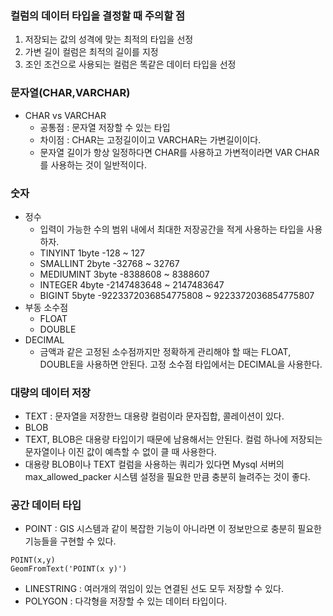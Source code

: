 ### 컬럼의 데이터 타입을 결정할 때 주의할 점
1. 저장되는 값의 성격에 맞는 최적의 타입을 선정
2. 가변 길이 컬럼은 최적의 길이를 지정
3. 조인 조건으로 사용되는 컬럼은 똑같은 데이터 타입을 선정

### 문자열(CHAR,VARCHAR)
- CHAR vs VARCHAR
    - 공통점 : 문자열 저장할 수 있는 타입
    - 차이점 : CHAR는 고정길이이고 VARCHAR는 가변길이이다.
    - 문자열 길이가 항상 일정하다면 CHAR를 사용하고 가변적이라면 VAR CHAR를 사용하는 것이 일반적이다.

### 숫자
- 정수
    - 입력이 가능한 수의 범위 내에서 최대한 저장공간을 적게 사용하는 타입을 사용하자.
    - TINYINT   1byte   -128 ~ 127
    - SMALLINT  2byte   -32768 ~ 32767
    - MEDIUMINT 3byte   -8388608 ~ 8388607
    - INTEGER   4byte   -2147483648 ~ 2147483647
    - BIGINT    5byte   -9223372036854775808 ~ 9223372036854775807
- 부동 소수점
    - FLOAT
    - DOUBLE
- DECIMAL
    - 금액과 같은 고정된 소수점까지만 정확하게 관리해야 할 때는 FLOAT, DOUBLE을 사용하면 안된다. 고정 소수점 타입에서는 DECIMAL을 사용한다.

### 대량의 데이터 저장
- TEXT : 문자열을 저장한느 대용량 컬럼이라 문자집합, 콜레이션이 있다.
- BLOB
- TEXT, BLOB은 대용량 타입이기 때문에 남용해서는 안된다. 컬럼 하나에 저장되는 문자열이나 이진 값이 예측할 수 없이 클 때 사용한다. 
- 대용량 BLOB이나 TEXT 컬럼을 사용하는 쿼리가 있다면 Mysql 서버의 max_allowed_packer 시스템 설정을 필요한 만큼 충분히 늘려주는 것이 좋다.

### 공간 데이터 타입
- POINT : GIS 시스템과 같이 복잡한 기능이 아니라면 이 정보만으로 충분히 필요한 기능들을 구현할 수 있다.
```
POINT(x,y)
GeomFromText('POINT(x y)')
```
- LINESTRING : 여러개의 꺾임이 있는 연결된 선도 모두 저장할 수 있다.
- POLYGON : 다각형을 저장할 수 있는 데이터 타입이다.


